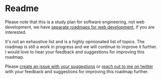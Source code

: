 # Readme

Please note that this is a study plan for software engineering, not web development, we have [separate roadmaps for web development](/), if you are interested.

It's not an exhaustive list and is a highly opinionated list of topics. The roadmap is still a work in progress and we will continue to improve it further. I would love to hear your feedback and suggestions for improving this roadmap.

Please [create an issue with your suggestions](https://github.com/kamranahmedse/developer-roadmap/issues) or [reach out to me on twitter](https://twitter.com/kamranahmedse) with your feedback and suggestions for improving this roadmap further.
